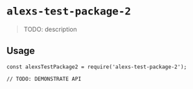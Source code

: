 # `alexs-test-package-2`

> TODO: description

## Usage

```
const alexsTestPackage2 = require('alexs-test-package-2');

// TODO: DEMONSTRATE API
```

